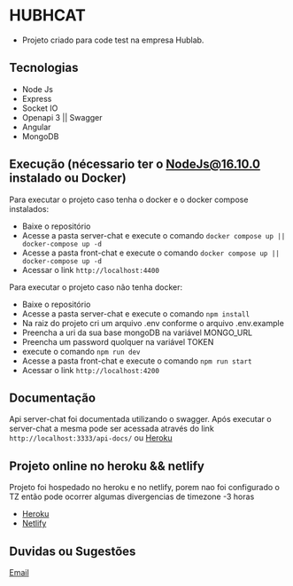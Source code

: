 # HUBHCAT  

- Projeto criado para code test na empresa Hublab.  

## Tecnologias  

- Node Js  
- Express  
- Socket IO  
- Openapi 3 || Swagger  
- Angular  
- MongoDB

## Execução (nécessario ter o NodeJs@16.10.0 instalado ou Docker)  

Para executar o projeto caso tenha o docker e o docker compose instalados:  
- Baixe o repositório  
- Acesse a pasta server-chat e execute o comando `docker compose up || docker-compose up -d`  
- Acesse a pasta front-chat e execute o comando `docker compose up || docker-compose up -d`  
- Acessar o link `http://localhost:4400`  

Para executar o projeto caso não tenha docker:
- Baixe o repositório  
- Acesse a pasta server-chat e execute o comando `npm install`  
- Na raiz do projeto cri um arquivo .env conforme o arquivo .env.example  
- Preencha a uri da sua base mongoDB na variável MONGO_URL  
- Preencha um password quolquer na variável TOKEN
- execute o comando `npm run dev`  
- Acesse a pasta front-chat e execute o comando `npm run start`   
- Acessar o link `http://localhost:4200`  

## Documentação  

Api server-chat foi documentada utilizando o swagger. Após executar o server-chat a mesma pode ser acessada através do link `http://localhost:3333/api-docs/` ou   [Heroku](https://hubchat-test.herokuapp.com/api-docs/) 

## Projeto online no heroku &&  netlify  

Projeto foi hospedado no heroku e no netlify, porem nao foi configurado o TZ então pode ocorrer algumas divergencias de timezone -3 horas  
- [Heroku](https://hubchat-test.herokuapp.com/api-docs/)  
- [Netlify](https://hublab-chat.netlify.app/#/chat/login)  



## Duvidas ou Sugestões  

[Email](mailto:gustavo93.lima@gmail.com)  
